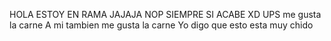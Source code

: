 HOLA ESTOY EN RAMA JAJAJA
NOP SIEMPRE SI ACABE XD UPS
me gusta la carne 
A mi tambien me gusta la carne
Yo digo que esto esta muy chido